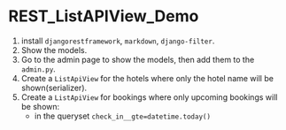 # REST_ListAPIView_Demo

  1. install `djangorestframework`, `markdown`, `django-filter`.
  2. Show the models.
  3. Go to the admin page to show the models, then add them to the `admin.py`.
  4. Create a `ListApiView` for the hotels where only the hotel name will be shown(serializer).
  5. Create a `ListApiView` for bookings where only upcoming bookings will be shown:
      * in the queryset `check_in__gte=datetime.today()`
